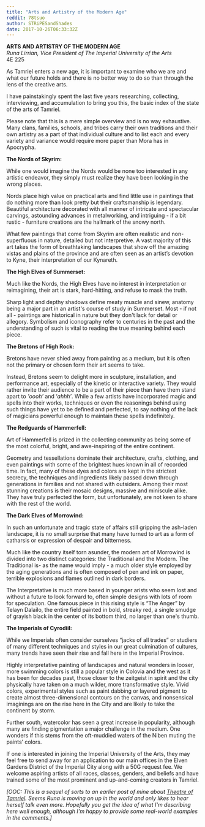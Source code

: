 ```yaml
---
title: "Arts and Artistry of the Modern Age"
reddit: 78tsuo
author: STRiPESandShades
date: 2017-10-26T06:33:32Z
---
```


**ARTS AND ARTISTRY OF THE MODERN AGE**    
*Runa Lirrian, Vice President of The Imperial University of the Arts*    
4E 225


As Tamriel enters a new age, it is important to examine who we are and what our future holds and there is no better way to do so than through the lens of the creative arts. 


I have painstakingly spent the last five years researching, collecting, interviewing, and accumulation to bring you this, the basic index of the state of the arts of Tamriel. 


Please note that this is a mere simple overview and is no way exhaustive. Many clans, families, schools, and tribes carry their own traditions and their own artistry as a part of that individual culture and to list each and every variety and variance would require more paper than Mora has in Apocrypha. 


**The Nords of Skyrim:** 

While one would imagine the Nords would be none too interested in any artistic endeavor, they simply must realize they have been looking in the wrong places.    

Nords place high value on practical arts and find little use in paintings that do nothing more than look pretty but their craftsmanship is legendary. Beautiful architecture decorated with all manner of intricate and spectacular carvings, astounding advances in metalworking, and intriguing - if a bit rustic - furniture creations are the hallmark of the snowy north.   

What few paintings that come from Skyrim are often realistic and non-superfluous in nature, detailed but not interpretive. A vast majority of this art takes the form of breathtaking landscapes that show off the amazing vistas and plains of the province and are often seen as an artist’s devotion to Kyne, their interpretation of our Kynareth. 


**The High Elves of Summerset:** 

Much like the Nords, the High Elves have no interest in interpretation or reimagining, their art is stark, hard-hitting, and refuse to mask the truth.    

Sharp light and depthy shadows define meaty muscle and sinew, anatomy being a major part in an artist's course of study in Summerset. Most - if not all - paintings are historical in nature but they don't lack for detail or allegory. Symbolism and iconography refer to centuries in the past and the understanding of such is vital to reading the true meaning behind each piece. 


**The Bretons of High Rock:** 

Bretons have never shied away from painting as a medium, but it is often not the primary or chosen form their art seems to take.     

Instead, Bretons seem to delight more in sculpture, installation, and performance art, especially of the kinetic or interactive variety. They would rather invite their audience to be a part of their piece than have them stand apart to *'oooh’* and ‘*ahhh’*. While a few artists have incorporated magic and spells into their works, techniques or even the reasonings behind using such things have yet to be defined and perfected, to say nothing of the lack of magicians powerful enough to maintain these spells indefinitely. 


**The Redguards of Hammerfell:** 

Art of Hammerfell is prized in the collecting community as being some of the most colorful, bright, and awe-inspiring of the entire continent.   

Geometry and tessellations dominate their architecture, crafts, clothing, and even paintings with some of the brightest hues known in all of recorded time. In fact, many of these dyes and colors are kept in the strictest secrecy, the techniques and ingredients likely passed down through generations in families and not shared with outsiders. Among their most stunning creations is their mosaic designs, massive and miniscule alike. They have truly perfected the form, but unfortunately, are not keen to share with the rest of the world. 


**The Dark Elves of Morrowind:** 

In such an unfortunate and tragic state of affairs still gripping the ash-laden landscape, it is no small surprise that many have turned to art as a form of catharsis or expression of despair and bitterness.   

Much like the country itself torn asunder, the modern art of Morrowind is divided into two distinct categories: the Traditional and the Modern. The Traditional is- as the name would imply - a much older style employed by the aging generations and is often composed of pen and ink on paper, terrible explosions and flames outlined in dark borders.    

The Interpretative is much more based in younger arists who seem lost and without a future to look forward to, often simple designs with lots of room for speculation. One famous piece in this rising style is “The Anger” by Telayn Dalailo, the entire field painted in bold, streaky red, a single smudge of grayish black in the center of its bottom third, no larger than one's thumb. 


**The Imperials of Cyrodiil:** 

While we Imperials often consider ourselves “jacks of all trades” or studiers of many different techniques and styles in our great culmination of cultures, many trends have seen their rise and fall here in the Imperial Province.     

Highly interpretative painting of landscapes and natural wonders in looser, more swimming colors is still a popular style in Colovia and the west as it has been for decades past, those closer to the zeitgeist in spirit and the city physically have taken on a much wilder, more transformative style. Vivid colors, experimental styles such as paint dabbing or layered pigment to create almost three-dimensional contours on the canvas, and nonsensical imaginings are on the rise here in the City and are likely to take the continent by storm.     

Further south, watercolor has seen a great increase in popularity, although many are finding pigmentation a major challenge in the medium. One wonders if this stems from the oft-muddied waters of the Niben muting the paints’ colors.


If one is interested in joining the Imperial University of the Arts, they may feel free to send away for an application to our main offices in the Elven Gardens District of the Imperial City along with a 50G request fee. We welcome aspiring artists of all races, classes, genders, and beliefs and have trained some of the most prominent and up-and-coming creators in Tamriel. 


*[OOC: This is a sequel of sorts to an earlier post of mine about [Theatre of Tamriel](https://www.reddit.com/r/teslore/comments/51n7t4/modern_theatre_of_tamriel/). Seems Runa is moving on up in the world and only likes to hear herself talk even more. Hopefully you get the idea of what I'm describing here well enough, although I'm happy to provide some real-world examples in the comments.]*
